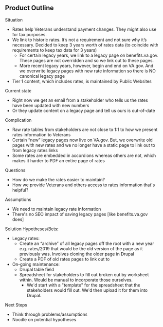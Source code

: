 ## Product Outline

Situation
* Rates help Veterans understand payment changes. They might also use for tax purposes.
* We link to historic rates. It’s not a requirement and not sure why it’s necessary. Decided to keep 3 years worth of rates data (to coincide with requirements to keep tax data for 3 years)
    * For certain legacy years, we link to a legacy page on benefits.va.gov. These pages are not overridden and so we link out to these pages.
    * More recent legacy years, however, begin and end on VA.gov. And we overwrite legacy pages with new rate information so there is NO canonical legacy page
* Tier 1 content, which includes rates, is maintained by Public Websites


Current state
* Right now we get an email from a stakeholder who tells us the rates have been updated with new numbers 
* Or they update content on a legacy page and tell us ours is out-of-date

Complication
* Raw rate tables from stakeholders are not close to 1:1 to how we present rates information to Veterans
* Certain “new” legacy pages now live on VA.gov. But, we overwrite old pages with new rates and we no longer have a static page to link out to from legacy rates links
* Some rates are embedded in accordions whereas others are not, which makes it harder to PDF an entire page of rates

Questions
* How do we make the rates easier to maintain?
* How we provide Veterans and others access to rates information that's helpful?

Assumptions 
* We need to maintain legacy rate information
* There's no SEO impact of saving legacy pages [like benefits.va.gov does]

Solution Hypotheses/Bets:
* Legacy rates: 
    * Create an “archive” of all legacy pages off the root with a new year e.g. rates/2019 that would be the old version of the page as it previously was. Involves cloning the older page in Drupal
    * Create a PDF of old rates pages to link out to
* On-going maintenance:
    * Drupal table field 
    * Spreadsheet for stakeholders to fill out broken out by worksheet within. Would be manual to incorporate those ourselves. 
      * We'd start with a "template" for the spreadsheet that the stakeholders would fill out. We'd then upload it for them into Drupal.
      
    
Next Steps
* Think through problems/assumptions
* Noodle on potential hypotheses

